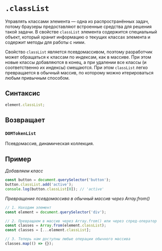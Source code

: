 # `.classList`

Управлять классами элемента — одна из распространённых задач, потому браузеры предоставляют встроенные средства для решения такой задачи. В свойстве `classList` элемента содержится специальный объект, который хранит информацию о текущих классах элемента и содержит методы для работы с ними.

Свойство `classList` является псевдомассивом, поэтому разработчик может обращаться к классам по индексам, как в массиве. При этом новые классы добавляются в конец, а при удалении все классы (и соответственно их индексы) смещаются. При этом `classList` легко превращается в обычный массив, по которому можно итерироваться любым привычным способом.

## Синтаксис

```js
element.classList;
```

## Возвращает

### `DOMTokenList`

Псевдомассив, динамическая коллекция.

## Пример

_Добавляем класс_

```js
const button = document.querySelector('button');
button.classList.add('active');
console.log(button.classList[0]); // 'active'
```

_Превращение псевдомассива в обычный массив через Array.from()_

```js
// 1. Находим элемент
const element = document.querySelector('div');

// 2. Превращаем в массив через Array.from() или через спред-оператор
const classes = Array.from(element.classList);
const classes = [...element.classList];

// 3. Теперь нам доступны любые операции обычного массива
classes.map(() => {});
```
